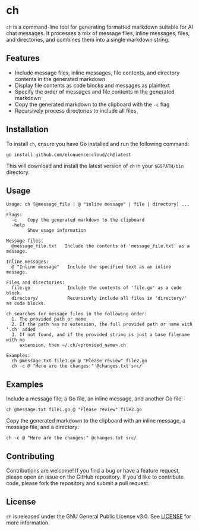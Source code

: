 # ch

`ch` is a command-line tool for generating formatted markdown suitable for AI chat messages. It processes a mix of message files, inline messages, files, and directories, and combines them into a single markdown string.

## Features

- Include message files, inline messages, file contents, and directory contents in the generated markdown
- Display file contents as code blocks and messages as plaintext
- Specify the order of messages and file contents in the generated markdown
- Copy the generated markdown to the clipboard with the `-c` flag
- Recursively process directories to include all files

## Installation

To install `ch`, ensure you have Go installed and run the following command:

```
go install github.com/eloquence-cloud/ch@latest
```

This will download and install the latest version of `ch` in your `$GOPATH/bin` directory.

## Usage

```
Usage: ch [@message_file | @ "inline message" | file | directory] ...

Flags:
  -c    Copy the generated markdown to the clipboard
  -help
        Show usage information

Message files:
  @message_file.txt   Include the contents of 'message_file.txt' as a message.

Inline messages:
  @ "Inline message"   Include the specified text as an inline message.

Files and directories:
  file.go              Include the contents of 'file.go' as a code block.
  directory/           Recursively include all files in 'directory/' as code blocks.

ch searches for message files in the following order:
  1. The provided path or name
  2. If the path has no extension, the full provided path or name with '.ch' added
  3. If not found, and if the provided string is just a base filename with no
     extension, then ~/.ch/<provided_name>.ch

Examples:
  ch @message.txt file1.go @ "Please review" file2.go
  ch -c @ "Here are the changes:" @changes.txt src/
```

## Examples

Include a message file, a Go file, an inline message, and another Go file:

```
ch @message.txt file1.go @ "Please review" file2.go
```

Copy the generated markdown to the clipboard with an inline message, a message file, and a directory:

```
ch -c @ "Here are the changes:" @changes.txt src/
```

## Contributing

Contributions are welcome! If you find a bug or have a feature request, please open an issue on the GitHub repository. If you'd like to contribute code, please fork the repository and submit a pull request.

## License

`ch` is released under the GNU General Public License v3.0. See [LICENSE](LICENSE) for more information.